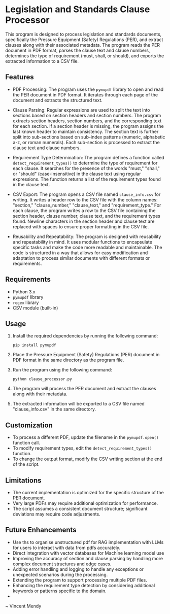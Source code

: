 # Legislation and Standards Clause Processor

This program is designed to process legislation and standards documents, specifically the Pressure Equipment (Safety) Regulations (PER), and extract clauses along with their associated metadata. The program reads the PER document in PDF format, parses the clause text and clause numbers, determines the type of requirement (must, shall, or should), and exports the extracted information to a CSV file.

## Features

- PDF Processing: The program uses the `pymupdf` library to open and read the PER document in PDF format. It iterates through each page of the document and extracts the structured text.

- Clause Parsing: Regular expressions are used to split the text into sections based on section headers and section numbers. The program extracts section headers, section numbers, and the corresponding text for each section. If a section header is missing, the program assigns the last known header to maintain consistency. The section text is further split into sub-sections based on sub-index patterns (numeric, alphabetic a-z, or roman numerals). Each sub-section is processed to extract the clause text and clause numbers.

- Requirement Type Determination: The program defines a function called `detect_requirement_types()` to determine the type of requirement for each clause. It searches for the presence of the words "must," "shall," or "should" (case-insensitive) in the clause text using regular expressions. The function returns a list of the requirement types found in the clause text.

- CSV Export: The program opens a CSV file named `clause_info.csv` for writing. It writes a header row to the CSV file with the column names: "section," "clause_number," "clause_text," and "requirement_type." For each clause, the program writes a row to the CSV file containing the section header, clause number, clause text, and the requirement types found. Newline characters in the section header and clause text are replaced with spaces to ensure proper formatting in the CSV file.

- Reusability and Repeatability: The program is designed with reusability and repeatability in mind. It uses modular functions to encapsulate specific tasks and make the code more readable and maintainable. The code is structured in a way that allows for easy modification and adaptation to process similar documents with different formats or requirements.

## Requirements

- Python 3.x
- `pymupdf` library
- `regex` library
- CSV module (built-in)


## Usage

1. Install the required dependencies by running the following command:
   ```
   pip install pymupdf
   ```

2. Place the Pressure Equipment (Safety) Regulations (PER) document in PDF format in the same directory as the program file.

3. Run the program using the following command:
   ```
   python clause_processor.py
   ```

4. The program will process the PER document and extract the clauses along with their metadata.

5. The extracted information will be exported to a CSV file named "clause_info.csv" in the same directory.

## Customization

- To process a different PDF, update the filename in the `pymupdf.open()` function call.
- To modify requirement types, edit the `detect_requirement_types()` function.
- To change the output format, modify the CSV writing section at the end of the script.

## Limitations

- The current implementation is optimized for the specific structure of the PER document.
- Very large PDFs may require additional optimization for performance.
- The script assumes a consistent document structure; significant deviations may require code adjustments.

## Future Enhancements

- Use ths to organise unstructured pdf for RAG implementation with LLMs for users to interact with data from pdfs accurately.
- Direct integration with vector databases for Machine learning model use
- Improving the accuracy of section and clause parsing by handling more complex document structures and edge cases.
- Adding error handling and logging to handle any exceptions or unexpected scenarios during the processing.
- Extending the program to support processing multiple PDF files.
- Enhancing the requirement type detection by considering additional keywords or patterns specific to the domain.
- 


~ Vincent Mendy
